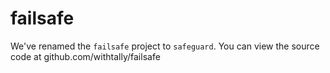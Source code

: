 # failsafe

We've renamed the `failsafe` project to `safeguard`. You can view the source code at github.com/withtally/failsafe
